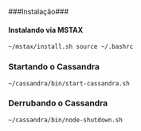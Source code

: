 ###Instalação###

#### Instalando via MSTAX

`~/mstax/install.sh
source ~/.bashrc`

### Startando o Cassandra

`~/cassandra/bin/start-cassandra.sh`

### Derrubando o Cassandra

`~/cassandra/bin/node-shutdown.sh`
